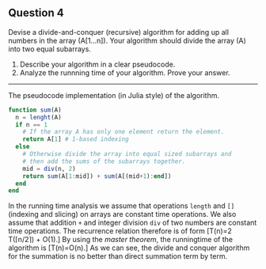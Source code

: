 ## Question 4
Devise a divide-and-conquer (recursive) algorithm for adding up all numbers in the array \(A[1…n]\). Your algorithm should divide the array \(A\) into two equal subarrays.

1) Describe your algorithm in a clear pseudocode.
2) Analyze the runnning time of your algorithm. Prove your answer.

---

The pseudocode implementation (in Julia style) of the algorithm.

```julia
function sum(A)
  n = lenght(A)
  if n == 1
    # If the array A has only one element return the element.
    return A[1] # 1-based indexing
  else
    # Otherwise divide the array into equal sized subarrays and
    # then add the sums of the subarrays together.
    mid = div(n, 2)
    return sum(A[1:mid]) + sum(A[(mid+1):end])
  end
end
```

In the running time analysis we assume that operations  `length` and `[]` (indexing and slicing) on arrays are constant time operations. We also assume that addition `+` and integer division `div` of two numbers are constant time operations. The recurrence relation therefore is of form \[T(n)=2 T(⌈n/2⌉) + O(1).\] By using the *master theorem*, the runningtime of the algorithm is \[T(n)=O(n).\] As we can see, the divide and conquer algorithm for the summation is no better than direct summation term by term.
